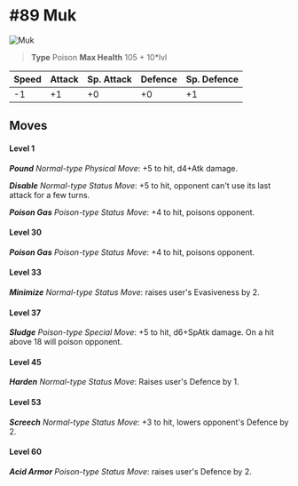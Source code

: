 # #89 Muk


![Muk](https://img.pokemondb.net/sprites/home/normal/1x/muk.png)

> **Type** Poison
> **Max Health** 105 + 10\*lvl

| Speed | Attack | Sp. Attack | Defence | Sp. Defence |
| ----- | ------ | ---------- | ------- | ----------- |
| -1 | +1 | +0 | +0 | +1 |

## Moves
#### Level 1

***Pound** Normal-type Physical Move*: +5 to hit, d4+Atk damage. 

***Disable** Normal-type Status Move*: +5 to hit, opponent can't use its last attack for a few turns.

***Poison Gas** Poison-type Status Move*: +4 to hit, poisons opponent.
#### Level 30

***Poison Gas** Poison-type Status Move*: +4 to hit, poisons opponent.
#### Level 33

***Minimize** Normal-type Status Move*: raises user's Evasiveness by 2.
#### Level 37

***Sludge** Poison-type Special Move*: +5 to hit, d6+SpAtk damage. On a hit above 18 will poison opponent.
#### Level 45

***Harden** Normal-type Status Move*: Raises user's Defence by 1.
#### Level 53

***Screech** Normal-type Status Move*: +3 to hit, lowers opponent's Defence by 2.
#### Level 60

***Acid Armor** Poison-type Status Move*: raises user's Defence by 2.

